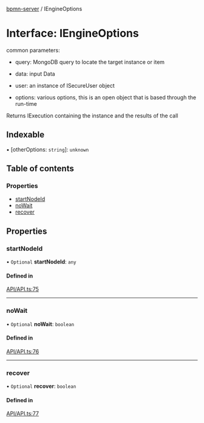 [bpmn-server](../readme.md) / IEngineOptions

# Interface: IEngineOptions

common parameters:

- query:      MongoDB query to locate the target instance or item

- data:       input Data 

- user:       an instance of ISecureUser object 

- options:    various options, this is an open object that is based through the run-time

Returns IExecution
containing the instance and the results of the call

## Indexable

▪ [otherOptions: `string`]: `unknown`

## Table of contents

### Properties

- [startNodeId](IEngineOptions.md#startnodeid)
- [noWait](IEngineOptions.md#nowait)
- [recover](IEngineOptions.md#recover)

## Properties

### startNodeId

• `Optional` **startNodeId**: `any`

#### Defined in

[API/API.ts:75](https://github.com/bpmnServer/bpmn-server/blob/76c4fe0/src/API/API.ts#L75)

___

### noWait

• `Optional` **noWait**: `boolean`

#### Defined in

[API/API.ts:76](https://github.com/bpmnServer/bpmn-server/blob/76c4fe0/src/API/API.ts#L76)

___

### recover

• `Optional` **recover**: `boolean`

#### Defined in

[API/API.ts:77](https://github.com/bpmnServer/bpmn-server/blob/76c4fe0/src/API/API.ts#L77)
